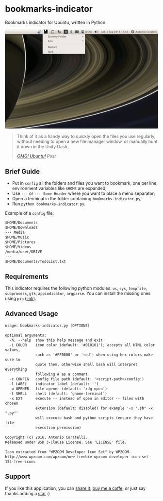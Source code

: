 # bookmarks-indicator

Bookmarks indicator for Ubuntu, written in Python.

![example][animation]

> Think of it as a handy way to quickly open the files you use regularly,
> without needing to open a new file manager window, or manually hunt it
> down in the Unity Dash.
>
> _[OMG! Ubuntu!][omgubuntu] Post_

## Brief Guide

- Put in `config` all the folders and files you want to bookmark, one per line;
  environment variables like `$HOME` are expanded;
- Use `---` or `--- Some Header` where you want to place a menu separator;
- Open a terminal in the folder containing `bookmarks-indicator.py`;
- Run `python bookmarks-indicator.py`.

Example of a `config` file:

    $HOME/Documents
    $HOME/Downloads
    --- Media
    $HOME/Music
    $HOME/Pictures
    $HOME/Videos
    /media/user/DRIVE
    ---
    $HOME/Documents/TodoList.txt

## Requirements

This indicator requires the following python modules: `os`, `sys`, `tempfile`,
`subprocess`, `gtk`, `appindicator`, `argparse`.
You can install the missing ones using `pip` ([link][pip]).

## Advanced Usage

```
usage: bookmarks-indicator.py [OPTIONS]

optional arguments:
  -h, --help  show this help message and exit
  -i COLOR    icon color (default: '#010101'); accepts all HTML color values,
              such as '#FF0000' or 'red'; when using hex colors make sure to
              quote them, otherwise shell bash will interpret everything
              following # as a comment
  -c CONFIG   config file path (default: '<script-path>/config')
  -l LABEL    indicator label (default: '')
  -o OPENER   file opener (default: 'xdg-open')
  -t SHELL    shell (default: 'gnome-terminal')
  -x EXT      execute -- instead of open in editor -- files with chosen
              extension (default: disabled) for example '-x ".sh" -x ".py"'
              will execute bash and python scripts (ensure they have file
              execution permission)

Copyright (c) 2016, Antonio Coratelli.
Released under BSD 3-Clause License. See 'LICENSE' file.

Icon extracted from "WPZOOM Developer Icon Set" by WPZOOM.
http://www.wpzoom.com/wpzoom/new-freebie-wpzoom-developer-icon-set-154-free-icons
```

## Support

If you like this application, you can [share it][support_share],
[buy me a coffe][support_paypal], or just say thanks adding a
[star][support_star] :)


[animation]: https://raw.githubusercontent.com/antoniocoratelli/bookmarks-indicator/master/res/animation.gif
[omgubuntu]: http://www.omgubuntu.co.uk/2016/09/simple-bookmarks-indicator-ubuntu-desktop
[pip]: https://wiki.python.org/moin/CheeseShopTutorial#Installing_Distributions

[support_share]:  https://www.addtoany.com/share/#url=github.com/antoniocoratelli/bookmarks-indicator
[support_star]:   https://github.com/antoniocoratelli/bookmarks-indicator/stargazers
[support_paypal]: https://www.paypal.com/cgi-bin/webscr?cmd=_s-xclick&hosted_button_id=GFD8AU9YJB36S
